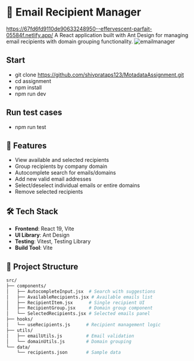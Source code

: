 # 📧 Email Recipient Manager
https://67fd6fd9110de90633248950--effervescent-parfait-05584f.netlify.app/
A React application built with Ant Design for managing email recipients with domain grouping functionality.
![emailmanager](https://github.com/user-attachments/assets/621cf695-fcf4-4872-98f3-fe908c8bc53b)
## Start

- git clone https://github.com/shivprataps123/MotadataAssignment.git
- cd assignment
- npm install
- npm run dev

## Run test cases

- npm run test

## 🚀 Features

- View available and selected recipients
- Group recipients by company domain
- Autocomplete search for emails/domains
- Add new valid email addresses
- Select/deselect individual emails or entire domains
- Remove selected recipients

## 🛠️ Tech Stack

- **Frontend**: React 19, Vite
- **UI Library**: Ant Design
- **Testing**: Vitest, Testing Library
- **Build Tool**: Vite

## 📂 Project Structure

```bash
src/
├── components/
│   ├── AutocompleteInput.jsx  # Search with suggestions
│   ├── AvailableRecipients.jsx # Available emails list
│   ├── RecipientItem.jsx      # Single recipient UI
│   ├── RecipientGroup.jsx     # Domain group component
│   └── SelectedRecipients.jsx # Selected emails panel
├── hooks/
│   └── useRecipients.js      # Recipient management logic
├── utils/
│   ├── emailUtils.js         # Email validation
│   └── domainUtils.js        # Domain grouping
└── data/
    └── recipients.json       # Sample data
```
